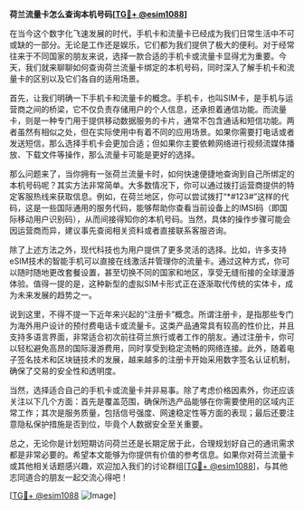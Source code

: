 **荷兰流量卡怎么查询本机号码[[TG💪+ @esim1088](https://t.me/s/esim1088)]**

在当今这个数字化飞速发展的时代，手机卡和流量卡已经成为我们日常生活中不可或缺的一部分。无论是工作还是娱乐，它们都为我们提供了极大的便利。对于经常往来于不同国家的朋友来说，选择一款合适的手机卡或流量卡显得尤为重要。今天，我们就来聊聊如何查询荷兰流量卡绑定的本机号码，同时深入了解手机卡和流量卡的区别以及它们各自的适用场景。

首先，让我们明确一下手机卡和流量卡的概念。手机卡，也叫SIM卡，是手机与运营商之间的桥梁，它不仅负责存储用户的个人信息，还承担着通信功能。而流量卡，则是一种专门用于提供移动数据服务的卡片，通常不包含通话和短信功能。两者虽然有相似之处，但在实际使用中有着不同的应用场景。如果你需要打电话或者发送短信，那么选择手机卡会更加合适；但如果你主要依赖网络进行视频流媒体播放、下载文件等操作，那么流量卡可能是更好的选择。

那么问题来了，当你拥有一张荷兰流量卡时，如何快速便捷地查询到自己所绑定的本机号码呢？其实方法非常简单。大多数情况下，你可以通过拨打运营商提供的特定客服热线来获取信息。例如，在荷兰地区，你可以尝试拨打“*#123#”这样的代码，这是一些国际通用的服务代码，能够帮助你查看当前设备上的IMSI码（即国际移动用户识别码），从而间接得知你的本机号码。当然，具体的操作步骤可能会因运营商而异，建议事先查阅相关资料或者直接联系客服咨询。

除了上述方法之外，现代科技也为用户提供了更多灵活的选择。比如，许多支持eSIM技术的智能手机可以直接在线激活并管理你的流量卡。通过这种方式，你可以随时随地更改套餐设置，甚至切换不同的国家和地区，享受无缝衔接的全球漫游体验。值得一提的是，这种新型的虚拟SIM卡形式正在逐渐取代传统的实体卡，成为未来发展的趋势之一。

说到这里，不得不提一下近年来兴起的“注册卡”概念。所谓注册卡，是指那些专门为海外用户设计的预付费电话卡或流量卡。这类产品通常具有较高的性价比，并且支持多语言界面，非常适合初次前往荷兰旅行或者工作的朋友。通过注册卡，你可以轻松避免高昂的国际漫游费用，同时享受到稳定流畅的网络连接。此外，随着电子签名技术和区块链技术的发展，越来越多的注册卡开始采用数字签名认证机制，确保了交易的安全性和透明度。

当然，选择适合自己的手机卡或流量卡并非易事。除了考虑价格因素外，你还应该关注以下几个方面：首先是覆盖范围，确保所选产品能够在你需要使用的区域内正常工作；其次是服务质量，包括信号强度、网速稳定性等方面的表现；最后还要注意隐私保护措施是否到位，毕竟个人数据安全至关重要。

总之，无论你是计划短期访问荷兰还是长期定居于此，合理规划好自己的通讯需求都是非常必要的。希望本文能够为你提供有价值的参考信息。如果你对荷兰流量卡或其他相关话题感兴趣，欢迎加入我们的讨论群组[[TG💪+ @esim1088](https://t.me/s/esim1088)]，与其他志同道合的朋友一起交流心得吧！

[[TG💪+ @esim1088](https://t.me/s/esim1088) ![Image](https://i.postimg.cc/4NQfJmqS/Snipaste-2025-05-13-00-14-12.png)]